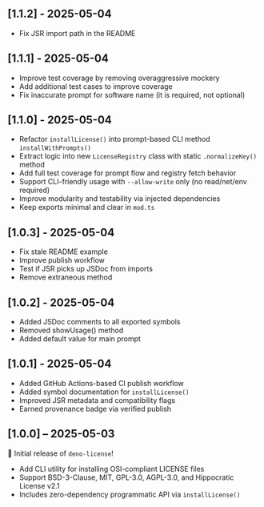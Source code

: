 ## [1.1.2] - 2025-05-04

- Fix JSR import path in the README

## [1.1.1] - 2025-05-04

- Improve test coverage by removing overaggressive mockery
- Add additional test cases to improve coverage
- Fix inaccurate prompt for software name (it is required, not optional)

## [1.1.0] - 2025-05-04

- Refactor `installLicense()` into prompt-based CLI method `installWithPrompts()`
- Extract logic into new `LicenseRegistry` class with static `.normalizeKey()` method
- Add full test coverage for prompt flow and registry fetch behavior
- Support CLI-friendly usage with `--allow-write` only (no read/net/env required)
- Improve modularity and testability via injected dependencies
- Keep exports minimal and clear in `mod.ts`

## [1.0.3] - 2025-05-04

- Fix stale README example
- Improve publish workflow
- Test if JSR picks up JSDoc from imports
- Remove extraneous method

## [1.0.2] - 2025-05-04

- Added JSDoc comments to all exported symbols
- Removed showUsage() method
- Added default value for main prompt

## [1.0.1] - 2025-05-04

- Added GitHub Actions-based CI publish workflow
- Added symbol documentation for `installLicense()`
- Improved JSR metadata and compatibility flags
- Earned provenance badge via verified publish

## [1.0.0] – 2025-05-03

🎉 Initial release of `deno-license`!

- Add CLI utility for installing OSI-compliant LICENSE files
- Support BSD-3-Clause, MIT, GPL-3.0, AGPL-3.0, and Hippocratic License v2.1
- Includes zero-dependency programmatic API via `installLicense()`